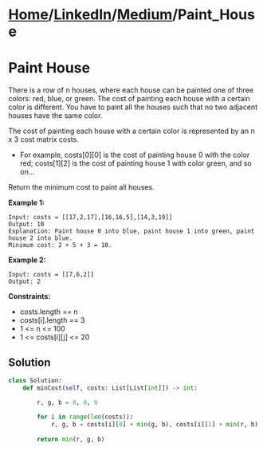 # [Home](./../..)/[LinkedIn](./..)/[Medium](./)/Paint_House
<h1>Paint House</h1>

<p>
There is a row of n houses, where each house can be painted one of three colors: red, blue, or green. The cost of painting each house with a certain color is different. You have to paint all the houses such that no two adjacent houses have the same color.
</p>
<p>
The cost of painting each house with a certain color is represented by an n x 3 cost matrix costs.
</p>

* For example, costs[0][0] is the cost of painting house 0 with the color red; costs[1][2] is the cost of painting house 1 with color green, and so on...

<p>
Return the minimum cost to paint all houses.
</p>

<b>Example 1:</b>

    Input: costs = [[17,2,17],[16,16,5],[14,3,19]]
    Output: 10
    Explanation: Paint house 0 into blue, paint house 1 into green, paint house 2 into blue.
    Minimum cost: 2 + 5 + 3 = 10.
    
<b>Example 2:</b>

    Input: costs = [[7,6,2]]
    Output: 2

<b>Constraints:</b>

- costs.length == n
- costs[i].length == 3
- 1 <= n <= 100
- 1 <= costs[i][j] <= 20

<h2>Solution</h2>

```python
class Solution:
    def minCost(self, costs: List[List[int]]) -> int:

        r, g, b = 0, 0, 0
        
        for i in range(len(costs)):
            r, g, b = costs[i][0] + min(g, b), costs[i][1] + min(r, b), costs[i][2] + min(g, r)
        
        return min(r, g, b)
```
